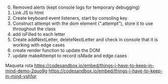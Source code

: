 0. Removed alerts (kept console logs for temporary debugging)
1. Link JS to html
2. Create keyboard event listeners, start by consoling key
3. Construct attempt with the dom element (".attempt"), store it to use throughout the class
4. add isFilled to each letter
5. Create addNextLetter, deleteNextLetter and check in console that it is working with edge cases
6. create render function to update the DOM
7. update makeAttempt to record isMade and edge cases

Maqueta rota
https://codesandbox.io/embed/things-i-have-to-keep-in-mind-demo-2quo9g
https://codesandbox.io/embed/things-i-have-to-keep-in-mind-vsh1qr
